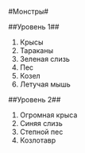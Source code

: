 #Монстры#

##Уровень 1##

1. Крысы
2. Тараканы
3. Зеленая слизь
4. Пес
5. Козел
6. Летучая мышь

##Уровень 2##

1. Огромная крыса
2. Синяя слизь
3. Степной пес
4. Козлотавр

